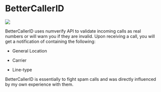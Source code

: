 # BetterCallerID

![](https://github.com/hostinfodev/cdn/blob/main/img/Screenshot_20210818-121742_Better%20CallerID.jpg?raw=true)

BetterCallerID uses numverify API to validate incoming calls as real numbers or will warn you if they are invalid.
Upon receiving a call, you will get a notification of containing the following:

- General Location

- Carrier

- Line-type

BetterCallerID is essentially to fight spam calls and was directly influenced by my own experience with them.